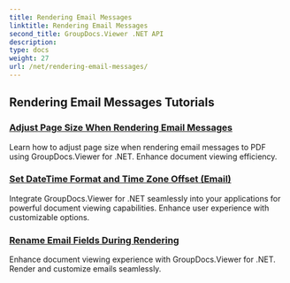 ```yaml
---
title: Rendering Email Messages
linktitle: Rendering Email Messages
second_title: GroupDocs.Viewer .NET API
description: 
type: docs
weight: 27
url: /net/rendering-email-messages/
---
```


## Rendering Email Messages Tutorials
### [Adjust Page Size When Rendering Email Messages](./adjust-page-size-email/)
Learn how to adjust page size when rendering email messages to PDF using GroupDocs.Viewer for .NET. Enhance document viewing efficiency.
### [Set DateTime Format and Time Zone Offset (Email)](./set-date-time-format-offset-email/)
Integrate GroupDocs.Viewer for .NET seamlessly into your applications for powerful document viewing capabilities. Enhance user experience with customizable options.
### [Rename Email Fields During Rendering](./rename-email-fields/)
Enhance document viewing experience with GroupDocs.Viewer for .NET. Render and customize emails seamlessly.
